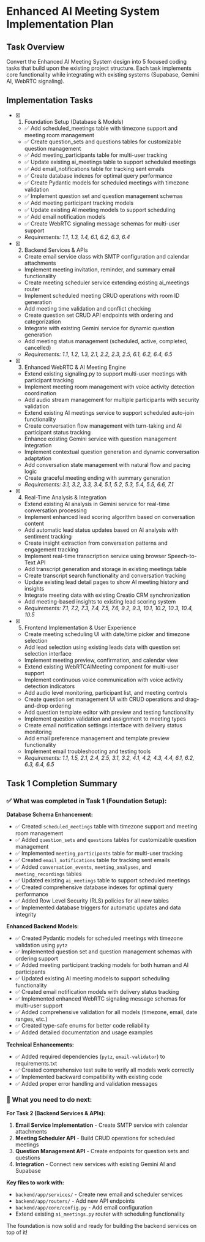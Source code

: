 # Enhanced AI Meeting System Implementation Plan

## Task Overview

Convert the Enhanced AI Meeting System design into 5 focused coding tasks that build upon the existing project structure. Each task implements core functionality while integrating with existing systems (Supabase, Gemini AI, WebRTC signaling).

## Implementation Tasks

- [x] 1. Foundation Setup (Database & Models)
  - ✅ Add scheduled_meetings table with timezone support and meeting room management
  - ✅ Create question_sets and questions tables for customizable question management  
  - ✅ Add meeting_participants table for multi-user tracking
  - ✅ Update existing ai_meetings table to support scheduled meetings
  - ✅ Add email_notifications table for tracking sent emails
  - ✅ Create database indexes for optimal query performance
  - ✅ Create Pydantic models for scheduled meetings with timezone validation
  - ✅ Implement question set and question management schemas
  - ✅ Add meeting participant tracking models
  - ✅ Update existing AI meeting models to support scheduling
  - ✅ Add email notification models
  - ✅ Create WebRTC signaling message schemas for multi-user support
  - _Requirements: 1.1, 1.3, 1.4, 6.1, 6.2, 6.3, 6.4_

- [x] 2. Backend Services & APIs








  - Create email service class with SMTP configuration and calendar attachments
  - Implement meeting invitation, reminder, and summary email functionality
  - Create meeting scheduler service extending existing ai_meetings router
  - Implement scheduled meeting CRUD operations with room ID generation
  - Add meeting time validation and conflict checking
  - Create question set CRUD API endpoints with ordering and categorization
  - Integrate with existing Gemini service for dynamic question generation
  - Add meeting status management (scheduled, active, completed, cancelled)
  - _Requirements: 1.1, 1.2, 1.3, 2.1, 2.2, 2.3, 2.5, 6.1, 6.2, 6.4, 6.5_

- [x] 3. Enhanced WebRTC & AI Meeting Engine





  - Extend existing signaling.py to support multi-user meetings with participant tracking
  - Implement meeting room management with voice activity detection coordination
  - Add audio stream management for multiple participants with security validation
  - Extend existing AI meetings service to support scheduled auto-join functionality
  - Create conversation flow management with turn-taking and AI participant status tracking
  - Enhance existing Gemini service with question management integration
  - Implement contextual question generation and dynamic conversation adaptation
  - Add conversation state management with natural flow and pacing logic
  - Create graceful meeting ending with summary generation
  - _Requirements: 3.1, 3.2, 3.3, 3.4, 5.1, 5.2, 5.3, 5.4, 5.5, 6.6, 7.1_

- [x] 4. Real-Time Analysis & Integration





  - Extend existing AI analysis in Gemini service for real-time conversation processing
  - Implement enhanced lead scoring algorithm based on conversation content
  - Add automatic lead status updates based on AI analysis with sentiment tracking
  - Create insight extraction from conversation patterns and engagement tracking
  - Implement real-time transcription service using browser Speech-to-Text API
  - Add transcript generation and storage in existing meetings table
  - Create transcript search functionality and conversation tracking
  - Update existing lead detail pages to show AI meeting history and insights
  - Integrate meeting data with existing Creatio CRM synchronization
  - Add meeting-based insights to existing lead scoring system
  - _Requirements: 7.1, 7.2, 7.3, 7.4, 7.5, 7.6, 9.2, 9.3, 10.1, 10.2, 10.3, 10.4, 10.5_

- [x] 5. Frontend Implementation & User Experience





  - Create meeting scheduling UI with date/time picker and timezone selection
  - Add lead selection using existing leads data with question set selection interface
  - Implement meeting preview, confirmation, and calendar view
  - Extend existing WebRTCAIMeeting component for multi-user support
  - Implement continuous voice communication with voice activity detection indicators
  - Add audio level monitoring, participant list, and meeting controls
  - Create question set management UI with CRUD operations and drag-and-drop ordering
  - Add question template editor with preview and testing functionality
  - Implement question validation and assignment to meeting types
  - Create email notification settings interface with delivery status monitoring
  - Add email preference management and template preview functionality
  - Implement email troubleshooting and testing tools
  - _Requirements: 1.1, 1.5, 2.1, 2.4, 2.5, 3.1, 3.2, 4.1, 4.2, 4.3, 4.4, 6.1, 6.2, 6.3, 6.4, 6.5_

## Task 1 Completion Summary

### ✅ What was completed in Task 1 (Foundation Setup):

**Database Schema Enhancement:**
- ✅ Created `scheduled_meetings` table with timezone support and meeting room management
- ✅ Added `question_sets` and `questions` tables for customizable question management
- ✅ Implemented `meeting_participants` table for multi-user tracking
- ✅ Created `email_notifications` table for tracking sent emails
- ✅ Added `conversation_events`, `meeting_analyses`, and `meeting_recordings` tables
- ✅ Updated existing `ai_meetings` table to support scheduled meetings
- ✅ Created comprehensive database indexes for optimal query performance
- ✅ Added Row Level Security (RLS) policies for all new tables
- ✅ Implemented database triggers for automatic updates and data integrity

**Enhanced Backend Models:**
- ✅ Created Pydantic models for scheduled meetings with timezone validation using `pytz`
- ✅ Implemented question set and question management schemas with ordering support
- ✅ Added meeting participant tracking models for both human and AI participants
- ✅ Updated existing AI meeting models to support scheduling functionality
- ✅ Created email notification models with delivery status tracking
- ✅ Implemented enhanced WebRTC signaling message schemas for multi-user support
- ✅ Added comprehensive validation for all models (timezone, email, date ranges, etc.)
- ✅ Created type-safe enums for better code reliability
- ✅ Added detailed documentation and usage examples

**Technical Enhancements:**
- ✅ Added required dependencies (`pytz`, `email-validator`) to requirements.txt
- ✅ Created comprehensive test suite to verify all models work correctly
- ✅ Implemented backward compatibility with existing code
- ✅ Added proper error handling and validation messages

### 🎯 What you need to do next:

**For Task 2 (Backend Services & APIs):**
1. **Email Service Implementation** - Create SMTP service with calendar attachments
2. **Meeting Scheduler API** - Build CRUD operations for scheduled meetings
3. **Question Management API** - Create endpoints for question sets and questions
4. **Integration** - Connect new services with existing Gemini AI and Supabase

**Key files to work with:**
- `backend/app/services/` - Create new email and scheduler services
- `backend/app/routers/` - Add new API endpoints
- `backend/app/core/config.py` - Add email configuration
- Extend existing `ai_meetings.py` router with scheduling functionality

The foundation is now solid and ready for building the backend services on top of it!